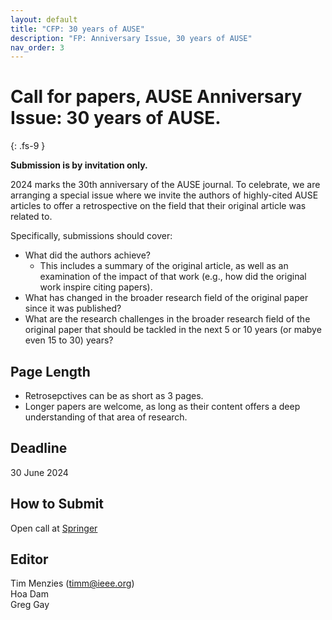 ```yaml
---
layout: default
title: "CFP: 30 years of AUSE"
description: "FP: Anniversary Issue, 30 years of AUSE"
nav_order: 3
---
```


# Call for papers, AUSE Anniversary Issue: 30 years of AUSE.
{: .fs-9 }

**Submission is by invitation only.**

2024 marks the 30th anniversary of the AUSE journal. To celebrate, we are arranging a special issue where we invite the authors of highly-cited AUSE articles to offer a retrospective on the field that their original article was related to.

Specifically, submissions should cover:
- What did the authors achieve?
    - This includes a summary of the original article, as well as an examination of the impact of that work (e.g., how did the original work inspire citing papers).
- What has changed in the broader research field of the original paper since it was published?
- What are the research challenges in the broader research field of the original paper that should be tackled in the next 5 or 10 years (or mabye even 15 to 30) years? 

## Page Length

- Retrosepctives can be as short as 3 pages.
- Longer papers are welcome, as long as their content offers a deep understanding of that area of research.

## Deadline

30 June 2024

## How to Submit

Open call at [Springer](https://link.springer.com/collections/XXX)


## Editor

Tim Menzies (timm@ieee.org)    
Hoa Dam   
Greg Gay
